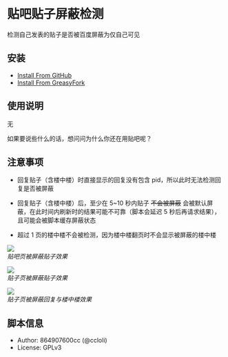 # 贴吧贴子屏蔽检测

检测自己发表的贴子是否被百度屏蔽为仅自己可见


## 安装

- [Install From GitHub](https://github.com/FirefoxBar/userscript/raw/master/Tieba_Blocked_Detect/Tieba_Blocked_Detect.user.js)
- [Install From GreasyFork](https://greasyfork.org/zh-CN/scripts/383981)

## 使用说明

无

如果要说些什么的话，想问问为什么你还在用贴吧呢？


## 注意事项

- 回复贴子（含楼中楼）时直接显示的回复没有包含 pid，所以此时无法检测回复是否被屏蔽

- 回复贴子（含楼中楼）后，至少在 5~10 秒内贴子 ~~不会被屏蔽~~ 会被默认屏蔽，在此时间内刷新时的结果可能不可靠（脚本会延迟 5 秒后再请求结果），且可能会被脚本缓存屏蔽状态

- 超过 1 页的楼中楼不会被检测，因为楼中楼翻页时不会显示被屏蔽的楼中楼

![](https://greasyfork.org/system/screenshots/screenshots/000/015/611/original/QQ%E6%88%AA%E5%9B%BE20190601001053.png?1559319741)  
_贴吧页被屏蔽贴子效果_

![](https://greasyfork.org/system/screenshots/screenshots/000/015/612/original/QQ%E6%88%AA%E5%9B%BE20190601001026.png?1559319741)  
_贴子页被屏蔽贴子效果_

![](https://greasyfork.org/system/screenshots/screenshots/000/015/613/original/QQ%E6%88%AA%E5%9B%BE20190601001012.png?1559319741)  
_贴子页被屏蔽回复与楼中楼效果_


## 脚本信息
- Author: 864907600cc (@ccloli)
- License: GPLv3